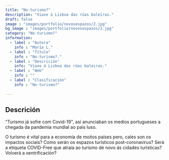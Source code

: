 ```yaml
---
title: "No-turismo?"
description: "Viaxe á Lisboa das rúas baleiras."
draft: false
image : "images/portfolio/novosespazos/2.jpg"
bg_image : "images/portfolio/novosespazos/2.jpg"
category: "No-turismo?"
information:
  - label : "Autora"
    info : "María L."
  - label : "Título"
    info : "No-turismo?."
  - label : "Descrición"
    info: "Viaxe á Lisboa das rúas baleiras."
  - label : "Web"
    info : ""
  - label : "Clasificación"
    info : "No-turismo?"
    
---
```


## Descrición

"Turismo já sofre com Covid-19", así anunciaban os medios portugueses a chegada da pandemia mundial ao país luso.

O turismo é vital para a economía de moitos países pero, cales son os impactos sociais? Como serán os espazos turísticos post-coronavirus? Será a etiqueta COVID-Free que atraia ao turismo de novo ás cidades turísticas? Volverá a xentrificación?
